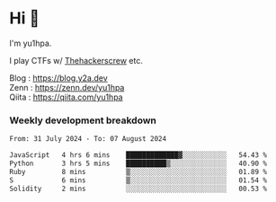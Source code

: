 # Hi 👋

I'm yu1hpa.

I play CTFs w/ [Thehackerscrew](https://www.thehackerscrew.team/) etc.

Blog : https://blog.y2a.dev  
Zenn : https://zenn.dev/yu1hpa  
Qiita : https://qiita.com/yu1hpa  

### Weekly development breakdown

<!--START_SECTION:waka-->

```txt
From: 31 July 2024 - To: 07 August 2024

JavaScript   4 hrs 6 mins    █████████████▓░░░░░░░░░░░   54.43 %
Python       3 hrs 5 mins    ██████████▒░░░░░░░░░░░░░░   40.90 %
Ruby         8 mins          ▒░░░░░░░░░░░░░░░░░░░░░░░░   01.89 %
S            6 mins          ▒░░░░░░░░░░░░░░░░░░░░░░░░   01.54 %
Solidity     2 mins          ░░░░░░░░░░░░░░░░░░░░░░░░░   00.53 %
```

<!--END_SECTION:waka-->

